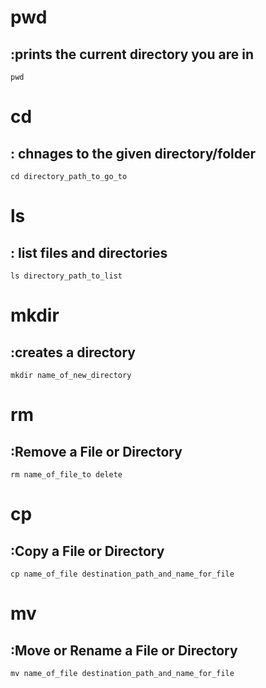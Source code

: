 # pwd
## :prints the current directory you are in
    pwd
# cd 
## : chnages to the given directory/folder
    cd directory_path_to_go_to
# ls 
## : list files and directories
    ls directory_path_to_list
# mkdir 
## :creates a directory
    mkdir name_of_new_directory
# rm  
## :Remove a File or Directory
    rm name_of_file_to delete

# cp 
## :Copy a File or Directory
    cp name_of_file destination_path_and_name_for_file
# mv 
## :Move or Rename a File or Directory
    mv name_of_file destination_path_and_name_for_file
